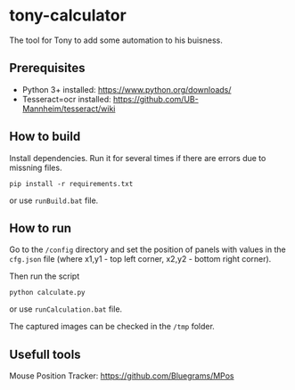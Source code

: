 # tony-calculator

The tool for Tony to add some automation to his buisness.

## Prerequisites

- Python 3+ installed: https://www.python.org/downloads/
- Tesseract=ocr installed: https://github.com/UB-Mannheim/tesseract/wiki

## How to build

Install dependencies. Run it for several times if there are errors due to missning files.

```
pip install -r requirements.txt
```

or use ```runBuild.bat``` file.

## How to run

Go to the ```/config``` directory and set the position of panels with values in the ```cfg.json``` file (where x1,y1 - top left corner, x2,y2 - bottom right corner).

Then run the script
```
python calculate.py
```

or use ```runCalculation.bat``` file.

The captured images can be checked in the ```/tmp``` folder.

## Usefull tools

Mouse Position Tracker: https://github.com/Bluegrams/MPos